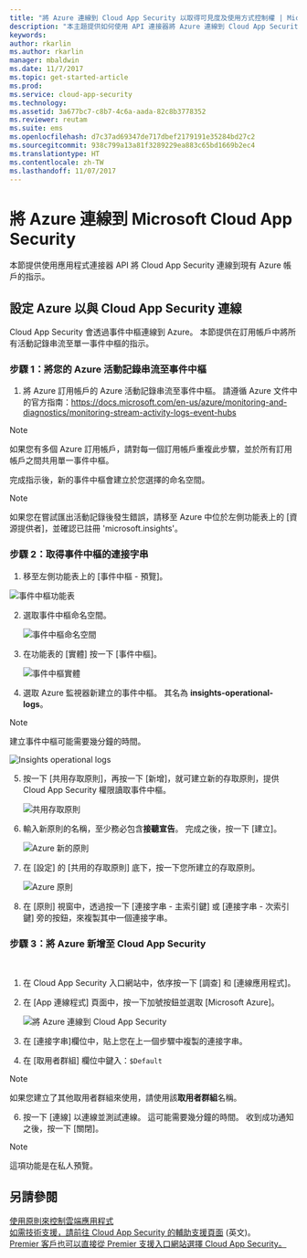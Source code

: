 ```yaml
---
title: "將 Azure 連線到 Cloud App Security 以取得可見度及使用方式控制權 | Microsoft Docs"
description: "本主題提供如何使用 API 連接器將 Azure 連線到 Cloud App Security 的資訊。"
keywords: 
author: rkarlin
ms.author: rkarlin
manager: mbaldwin
ms.date: 11/7/2017
ms.topic: get-started-article
ms.prod: 
ms.service: cloud-app-security
ms.technology: 
ms.assetid: 3a677bc7-c8b7-4c6a-aada-82c8b3778352
ms.reviewer: reutam
ms.suite: ems
ms.openlocfilehash: d7c37ad69347de717dbef2179191e35284bd27c2
ms.sourcegitcommit: 938c799a13a81f3289229ea883c65bd1669b2ec4
ms.translationtype: HT
ms.contentlocale: zh-TW
ms.lasthandoff: 11/07/2017
---
```

# <a name="connect-azure-to-microsoft-cloud-app-security"></a>將 Azure 連線到 Microsoft Cloud App Security

本節提供使用應用程式連接器 API 將 Cloud App Security 連線到現有 Azure 帳戶的指示。  
  
## <a name="setting-up-azure-for-connection-to-cloud-app-security"></a>設定 Azure 以與 Cloud App Security 連線

Cloud App Security 會透過事件中樞連線到 Azure。 本節提供在訂用帳戶中將所有活動記錄串流至單一事件中樞的指示。 

### <a name="step-1-stream-your-azure-activity-logs-to-event-hubs"></a>步驟 1：將您的 Azure 活動記錄串流至事件中樞

1.  將 Azure 訂用帳戶的 Azure 活動記錄串流至事件中樞。 請遵循 Azure 文件中的官方指南：https://docs.microsoft.com/en-us/azure/monitoring-and-diagnostics/monitoring-stream-activity-logs-event-hubs

 > [!NOTE]
 > 如果您有多個 Azure 訂用帳戶，請對每一個訂用帳戶重複此步驟，並於所有訂用帳戶之間共用單一事件中樞。

 完成指示後，新的事件中樞會建立於您選擇的命名空間。
 
 > [!NOTE]
 > 如果您在嘗試匯出活動記錄後發生錯誤，請移至 Azure 中位於左側功能表上的 [資源提供者]，並確認已註冊 'microsoft.insights'。

### <a name="step-2-get-a-connection-string-to-your-event-hub"></a>步驟 2：取得事件中樞的連接字串

1.  移至左側功能表上的 [事件中樞 - 預覽]。
  
   ![事件中樞功能表](media/azure-event-hubs.png "Azure 事件中樞")

2.  選取事件中樞命名空間。
  
    ![事件中樞命名空間](media/azure-namespace.png "Azure 命名空間")

3.  在功能表的 [實體] 按一下 [事件中樞]。 
  
    ![事件中樞實體](media/azure-event-hubs-entities.png "Azure 事件中樞實體")

4.  選取 Azure 監視器新建立的事件中樞。 其名為 **insights-operational-logs**。
  > [!NOTE]
  > 建立事件中樞可能需要幾分鐘的時間。

   ![Insights operational logs](media/azure-insight-operational-logs.png "Azure Insights operational logs")
  
  
5. 按一下 [共用存取原則]，再按一下 [新增]，就可建立新的存取原則，提供 Cloud App Security 權限讀取事件中樞。
  
    ![共用存取原則](media/azure-shared-access-policies.png "Azure 共用存取原則")

6.  輸入新原則的名稱，至少務必包含**接聽宣告**。 完成之後，按一下 [建立]。
  
    ![Azure 新的原則](media/azure-new-policy.png "Azure 新的原則")

7.  在 [設定] 的 [共用的存取原則] 底下，按一下您所建立的存取原則。   
  
    ![Azure 原則](media/azure-select-policy.png "Azure 原則")

8. 在 [原則] 視窗中，透過按一下 [連接字串 - 主索引鍵] 或 [連接字串 - 次索引鍵] 旁的按鈕，來複製其中一個連接字串。

### <a name="step-3-add-azure-to-cloud-app-security"></a>步驟 3：將 Azure 新增至 Cloud App Security
 
1.  在 Cloud App Security 入口網站中，依序按一下 [調查] 和 [連線應用程式]。  
  
3.  在 [App 連線程式] 頁面中，按一下加號按鈕並選取 [Microsoft Azure]。  
  
     ![將 Azure 連線到 Cloud App Security](media/azure-connect-app.png "與 Azure 連線")  
  
4.  在 [連接字串]欄位中，貼上您在上一個步驟中複製的連接字串。  
  
5.  在 [取用者群組] 欄位中鍵入：`$Default`
    
   >[!NOTE] 
   > 如果您建立了其他取用者群組來使用，請使用該**取用者群組**名稱。
  
6.  按一下 [連線] 以連線並測試連線。 這可能需要幾分鐘的時間。 收到成功通知之後，按一下 [關閉]。  


> [!NOTE]
> 這項功能是在私人預覽。


## <a name="see-also"></a>另請參閱  
[使用原則來控制雲端應用程式](control-cloud-apps-with-policies.md)   
[如需技術支援，請前往 Cloud App Security 的輔助支援頁面](http://support.microsoft.com/oas/default.aspx?prid=16031)  \(英文\)。  
[Premier 客戶也可以直接從 Premier 支援入口網站選擇 Cloud App Security。](https://premier.microsoft.com/)  
  
  